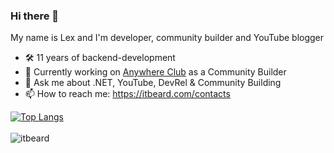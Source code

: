 ### Hi there 👋 
My name is Lex and I'm developer, community builder and YouTube blogger 

- 🛠 11 years of backend-development
- 🔭 Currently working on [Anywhere Club](https://aw.club) as a Community Builder
- 💬 Ask me about .NET, YouTube, DevRel & Community Building
- 📫 How to reach me: https://itbeard.com/contacts

[![Top Langs](https://github-readme-stats.vercel.app/api/top-langs/?username=itbeard&hide=html&layout=compact)](https://github.com/itbeard)
<br/><br/>
<img align="left" src="https://komarev.com/ghpvc/?username=itbeard&label=Profile%20Views%20&color=AC1F21&style=flat-square" alt="itbeard" />

